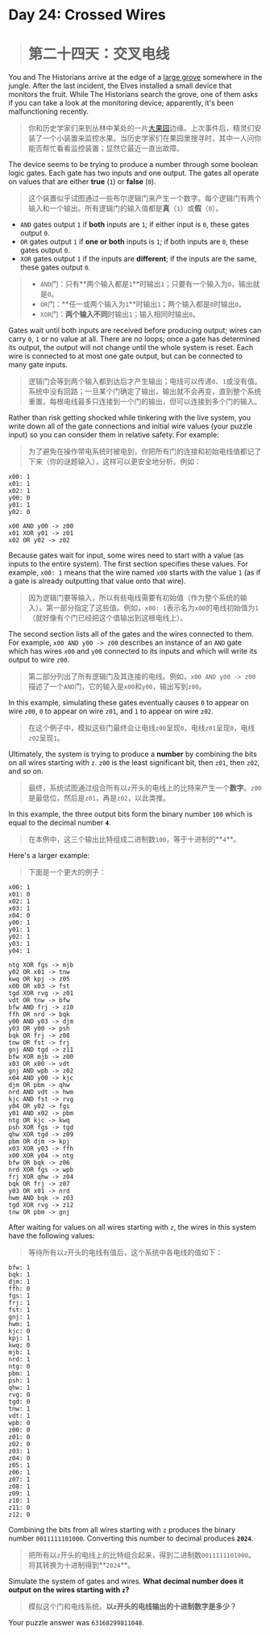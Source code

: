 # Day 24: Crossed Wires
> # 第二十四天：交叉电线

You and The Historians arrive at the edge of a [large grove](https://adventofcode.com/2022/day/23) somewhere in the jungle. After the last incident, the Elves installed a small device that monitors the fruit. While The Historians search the grove, one of them asks if you can take a look at the monitoring device; apparently, it's been malfunctioning recently.
> 你和历史学家们来到丛林中某处的一片[大果园](https://adventofcode.com/2022/day/23)边缘。上次事件后，精灵们安装了一个小装置来监控水果。当历史学家们在果园里搜寻时，其中一人问你能否帮忙看看监控装置；显然它最近一直出故障。

The device seems to be trying to produce a number through some boolean logic gates. Each gate has two inputs and one output. The gates all operate on values that are either **true** (`1`) or **false** (`0`).
> 这个装置似乎试图通过一些布尔逻辑门来产生一个数字。每个逻辑门有两个输入和一个输出。所有逻辑门的输入值都是**真**（`1`）或**假**（`0`）。

- `AND` gates output `1` if **both** inputs are `1`; if either input is `0`, these gates output `0`.
- `OR` gates output `1` if **one or both** inputs is `1`; if both inputs are `0`, these gates output `0`.
- `XOR` gates output `1` if the inputs are **different**; if the inputs are the same, these gates output `0`.
> - `AND`门：只有**两个输入都是`1`**时输出`1`；只要有一个输入为`0`，输出就是`0`。
> - `OR`门：**任一或两个输入为`1`**时输出`1`；两个输入都是`0`时输出`0`。
> - `XOR`门：**两个输入不同**时输出`1`；输入相同时输出`0`。

Gates wait until both inputs are received before producing output; wires can carry `0`, `1` or no value at all. There are no loops; once a gate has determined its output, the output will not change until the whole system is reset. Each wire is connected to at most one gate output, but can be connected to many gate inputs.
> 逻辑门会等到两个输入都到达后才产生输出；电线可以传递`0`、`1`或没有值。系统中没有回路；一旦某个门确定了输出，输出就不会再变，直到整个系统重置。每根电线最多只连接到一个门的输出，但可以连接到多个门的输入。

Rather than risk getting shocked while tinkering with the live system, you write down all of the gate connections and initial wire values (your puzzle input) so you can consider them in relative safety. For example:
> 为了避免在操作带电系统时被电到，你把所有门的连接和初始电线值都记了下来（你的谜题输入），这样可以更安全地分析。例如：

```
x00: 1
x01: 1
x02: 1
y00: 0
y01: 1
y02: 0

x00 AND y00 -> z00
x01 XOR y01 -> z01
x02 OR y02 -> z02
```

Because gates wait for input, some wires need to start with a value (as inputs to the entire system). The first section specifies these values. For example, `x00: 1` means that the wire named `x00` starts with the value `1` (as if a gate is already outputting that value onto that wire).
> 因为逻辑门要等输入，所以有些电线需要有初始值（作为整个系统的输入）。第一部分指定了这些值。例如，`x00: 1`表示名为`x00`的电线初始值为`1`（就好像有个门已经把这个值输出到这根电线上）。

The second section lists all of the gates and the wires connected to them. For example, `x00 AND y00 -> z00` describes an instance of an `AND` gate which has wires `x00` and `y00` connected to its inputs and which will write its output to wire `z00`.
> 第二部分列出了所有逻辑门及其连接的电线。例如，`x00 AND y00 -> z00`描述了一个`AND`门，它的输入是`x00`和`y00`，输出写到`z00`。

In this example, simulating these gates eventually causes `0` to appear on wire `z00`, `0` to appear on wire `z01`, and `1` to appear on wire `z02`.
> 在这个例子中，模拟这些门最终会让电线`z00`呈现`0`，电线`z01`呈现`0`，电线`z02`呈现`1`。

Ultimately, the system is trying to produce a **number** by combining the bits on all wires starting with `z`. `z00` is the least significant bit, then `z01`, then `z02`, and so on.
> 最终，系统试图通过组合所有以`z`开头的电线上的比特来产生一个**数字**。`z00`是最低位，然后是`z01`，再是`z02`，以此类推。

In this example, the three output bits form the binary number `100` which is equal to the decimal number **`4`**.
> 在本例中，这三个输出比特组成二进制数`100`，等于十进制的**`4`**。

Here's a larger example:
> 下面是一个更大的例子：

```
x00: 1
x01: 0
x02: 1
x03: 1
x04: 0
y00: 1
y01: 1
y02: 1
y03: 1
y04: 1

ntg XOR fgs -> mjb
y02 OR x01 -> tnw
kwq OR kpj -> z05
x00 OR x03 -> fst
tgd XOR rvg -> z01
vdt OR tnw -> bfw
bfw AND frj -> z10
ffh OR nrd -> bqk
y00 AND y03 -> djm
y03 OR y00 -> psh
bqk OR frj -> z08
tnw OR fst -> frj
gnj AND tgd -> z11
bfw XOR mjb -> z00
x03 OR x00 -> vdt
gnj AND wpb -> z02
x04 AND y00 -> kjc
djm OR pbm -> qhw
nrd AND vdt -> hwm
kjc AND fst -> rvg
y04 OR y02 -> fgs
y01 AND x02 -> pbm
ntg OR kjc -> kwq
psh XOR fgs -> tgd
qhw XOR tgd -> z09
pbm OR djm -> kpj
x03 XOR y03 -> ffh
x00 XOR y04 -> ntg
bfw OR bqk -> z06
nrd XOR fgs -> wpb
frj XOR qhw -> z04
bqk OR frj -> z07
y03 OR x01 -> nrd
hwm AND bqk -> z03
tgd XOR rvg -> z12
tnw OR pbm -> gnj
```

After waiting for values on all wires starting with `z`, the wires in this system have the following values:
> 等待所有以`z`开头的电线有值后，这个系统中各电线的值如下：

```
bfw: 1
bqk: 1
djm: 1
ffh: 0
fgs: 1
frj: 1
fst: 1
gnj: 1
hwm: 1
kjc: 0
kpj: 1
kwq: 0
mjb: 1
nrd: 1
ntg: 0
pbm: 1
psh: 1
qhw: 1
rvg: 0
tgd: 0
tnw: 1
vdt: 1
wpb: 0
z00: 0
z01: 0
z02: 0
z03: 1
z04: 0
z05: 1
z06: 1
z07: 1
z08: 1
z09: 1
z10: 1
z11: 0
z12: 0
```

Combining the bits from all wires starting with `z` produces the binary number `0011111101000`. Converting this number to decimal produces **`2024`**.
> 把所有以`z`开头的电线上的比特组合起来，得到二进制数`0011111101000`。将其转换为十进制得到**`2024`**。

Simulate the system of gates and wires. **What decimal number does it output on the wires starting with `z`?**
> 模拟这个门和电线系统。**以`z`开头的电线输出的十进制数字是多少？**

Your puzzle answer was `63168299811048`.
